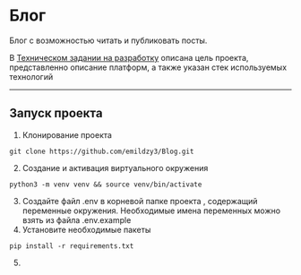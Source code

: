# Блог

Блог с возможностью читать и публиковать посты.

В [Техническом задании на разработку](https://github.com/emildzy3/Blog) описана цель проекта, представленно  описание платформ, а также указан стек используемых технологий
___

## Запуск проекта 

1. Клонирование проекта

```
git clone https://github.com/emildzy3/Blog.git
```

2. Создание и активация виртуального окружения 

```
python3 -m venv venv && source venv/bin/activate
```
3. Создайте файл .env в корневой папке проекта , содержащий переменные окружения. Необходимые имена переменных можно взять из файла .env.example
4. Установите необходимые пакеты 
```
pip install -r requirements.txt
```
5. 
